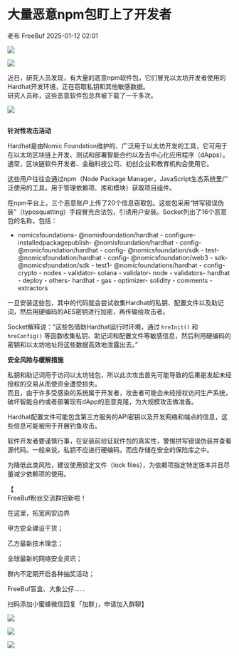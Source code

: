 #  大量恶意npm包盯上了开发者   
老布  FreeBuf   2025-01-12 02:01  
  
![](https://mmbiz.qpic.cn/mmbiz_gif/qq5rfBadR38jUokdlWSNlAjmEsO1rzv3srXShFRuTKBGDwkj4gvYy34iajd6zQiaKl77Wsy9mjC0xBCRg0YgDIWg/640?wx_fmt=gif&wxfrom=5&wx_lazy=1&tp=webp "")  
  
  
![](https://mmbiz.qpic.cn/mmbiz_jpg/qq5rfBadR39RhLAfzTwzY96hucZP2Hjgk8w1jSGoEsXQtczSluwuQvd2HAF5Q9Wrgx8yDNcW0qd1InxNgIhnYA/640?wx_fmt=jpeg&from=appmsg "")  
  
近日，研究人员发现，有大量的恶意npm软件包，它们冒充以太坊开发者使用的Hardhat开发环境，正在窃取私钥和其他敏感数据。  
研究人员称，这些恶意软件包总共被下载了一千多次。  
  
  
![](https://mmbiz.qpic.cn/mmbiz_jpg/qq5rfBadR39RhLAfzTwzY96hucZP2Hjgt24KF3McCcopwLllqgJicj0H0sT9MlRsI4G4aiahWw2Zw9icodsPOtk5Q/640?wx_fmt=jpeg&from=appmsg "")  
##   
  
**针对性攻击活动**  
  
  
  
Hardhat是由Nomic Foundation维护的、广泛用于以太坊开发的工具，它可用于在以太坊区块链上开发、测试和部署智能合约以及去中心化应用程序（dApps）。通常，区块链软件开发者、金融科技公司、初创企业和教育机构会使用它。  
  
  
这些用户往往会通过npm（Node Package Manager，JavaScript生态系统里广泛使用的工具，用于管理依赖项、库和模块）获取项目组件。  
  
  
在npm平台上，三个恶意账户上传了20个信息窃取包。这些包采用“拼写错误伪装”（typosquatting）手段冒充合法包，引诱用户安装。Socket列出了16个恶意包的名称，包括：  
  
- nomicsfoundations- @nomisfoundation/hardhat - configure- installedpackagepublish- @nomisfoundation/hardhat - config- @monicfoundation/hardhat - config- @nomicsfoundation/sdk - test- @nomicsfoundation/hardhat - config- @nomicsfoundation/web3 - sdk- @nomicsfoundation/sdk - test1- @nomicfoundations/hardhat - config- crypto - nodes - validator- solana - validator- node - validators- hardhat - deploy - others- hardhat - gas - optimizer- solidity - comments - extractors  
  
  
一旦安装这些包，其中的代码就会尝试收集Hardhat的私钥、配置文件以及助记词，然后用硬编码的AES密钥进行加密，再传输给攻击者。  
  
  
Socket解释说：“这些包借助Hardhat运行时环境，通过 `hreInit()` 和 `hreConfig()` 等函数收集私钥、助记词和配置文件等敏感信息，然后利用硬编码的密钥和以太坊地址将这些数据高效地泄露出去。”  
  
  
**安全风险与缓解措施**  
  
  
  
私钥和助记词用于访问以太坊钱包，所以此次攻击首先可能导致的后果是发起未经授权的交易从而使资金遭受损失。  
而且，由于许多受感染的系统属于开发者，攻击者可能会未经授权访问生产系统，破坏智能合约或者部署现有dApp的恶意克隆，为大规模攻击做准备。  
  
  
Hardhat配置文件可能包含第三方服务的API密钥以及开发网络和端点的信息，这些信息可能被用于开展钓鱼攻击。  
  
  
软件开发者要谨慎行事，在安装前验证软件包的真实性，警惕拼写错误伪装并查看源代码。一般来说，私钥不应进行硬编码，而应存储在安全的保险库之中。  
  
  
为降低此类风险，建议使用锁定文件（lock files），为依赖项指定特定版本并且尽量减少依赖项的使用。  
  
  
【  
FreeBuf粉丝交流群招新啦！  
  
在这里，拓宽网安边界  
  
甲方安全建设干货；  
  
乙方最新技术理念；  
  
全球最新的网络安全资讯；  
  
群内不定期开启各种抽奖活动；  
  
FreeBuf盲盒、大象公仔......  
  
扫码添加小蜜蜂微信回复「加群」，申请加入群聊】  
  
  
![](https://mmbiz.qpic.cn/mmbiz_jpg/qq5rfBadR3ich6ibqlfxbwaJlDyErKpzvETedBHPS9tGHfSKMCEZcuGq1U1mylY7pCEvJD9w60pWp7NzDjmM2BlQ/640?wx_fmt=other&wxfrom=5&wx_lazy=1&wx_co=1&retryload=2&tp=webp "")  
  
  
![](https://mmbiz.qpic.cn/mmbiz_png/qq5rfBadR3ic5icaZr7IGkVcd3DT6vXW4B4LOZ1M7YkTPhS1AT2DQJaicFjtCxt5BRO7p5AOJqvH3EJABCd0BFqYQ/640?wx_fmt=other&from=appmsg&wxfrom=5&wx_lazy=1&wx_co=1&tp=webp "")  
  
  
  
  
[](https://mp.weixin.qq.com/s?__biz=MjM5NjA0NjgyMA==&mid=2651253272&idx=1&sn=82468d927062b7427e3ca8a912cb2dc7&scene=21#wechat_redirect)  
  
![](https://mmbiz.qpic.cn/mmbiz_gif/qq5rfBadR3icF8RMnJbsqatMibR6OicVrUDaz0fyxNtBDpPlLfibJZILzHQcwaKkb4ia57xAShIJfQ54HjOG1oPXBew/640?wx_fmt=gif&wxfrom=5&wx_lazy=1&tp=webp "")  
  

